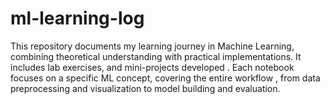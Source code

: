 # ml-learning-log
This repository documents my learning journey in Machine Learning, combining theoretical understanding with practical implementations. It includes  lab exercises, and mini-projects developed . Each notebook focuses on a specific ML concept, covering the entire workflow , from data preprocessing and visualization to model building and evaluation.
